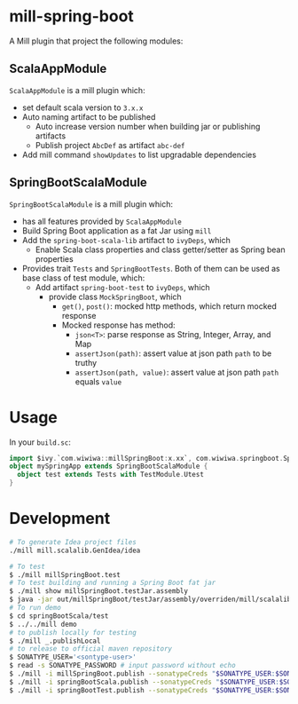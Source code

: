 # mill-spring-boot
A Mill plugin that project the following modules:

## ScalaAppModule
`ScalaAppModule` is a mill plugin which:
* set default scala version to `3.x.x`
* Auto naming artifact to be published
  * Auto increase version number when building jar or publishing artifacts
  * Publish project `AbcDef` as artifact `abc-def`
* Add mill command `showUpdates` to list upgradable dependencies

## SpringBootScalaModule
`SpringBootScalaModule` is a mill plugin which:
* has all features provided by `ScalaAppModule`
* Build Spring Boot application as a fat Jar using `mill`
* Add the `spring-boot-scala-lib` artifact to `ivyDeps`, which
  * Enable Scala class properties and class getter/setter as Spring bean properties
* Provides trait `Tests` and `SpringBootTests`. Both of them can be used as base class of test module, which:
  * Add artifact `spring-boot-test` to `ivyDeps`, which
    * provide class `MockSpringBoot`, which
      * `get()`, `post()`: mocked http methods, which return mocked response
      * Mocked response has method:
        * `json<T>`: parse response as String, Integer, Array, and Map
        * `assertJson(path)`: assert value at json path `path` to be truthy
        * `assertJson(path, value)`: assert value at json path `path` equals `value`

# Usage

In your `build.sc`:
```scala
import $ivy.`com.wiwiwa::millSpringBoot:x.xx`, com.wiwiwa.springboot.SpringBootScalaModule
object mySpringApp extends SpringBootScalaModule {
  object test extends Tests with TestModule.Utest
}
```

# Development

```bash
# To generate Idea project files
./mill mill.scalalib.GenIdea/idea

# To test
$ ./mill millSpringBoot.test
# To test building and running a Spring Boot fat jar
$ ./mill show millSpringBoot.testJar.assembly
$ java -jar out/millSpringBoot/testJar/assembly/overriden/mill/scalalib/JavaModule/assembly/dest/out.jar
# To run demo
$ cd springBootScala/test
$ ../../mill demo
# to publish locally for testing
$ ./mill _.publishLocal
# to release to official maven repository
$ SONATYPE_USER='<sontype-user>'
$ read -s SONATYPE_PASSWORD # input password without echo
$ ./mill -i millSpringBoot.publish --sonatypeCreds "$SONATYPE_USER:$SONATYPE_PASSWORD" --release true
$ ./mill -i springBootScala.publish --sonatypeCreds "$SONATYPE_USER:$SONATYPE_PASSWORD" --release true
$ ./mill -i springBootTest.publish --sonatypeCreds "$SONATYPE_USER:$SONATYPE_PASSWORD" --release true
```
